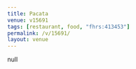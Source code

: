 ```yaml
---
title: Pacata
venue: v15691
tags: [restaurant, food, "fhrs:413453"]
permalink: /v/15691/
layout: venue
---
```

null